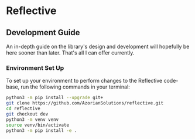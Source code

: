 # Reflective

## Development Guide

An in-depth guide on the library's design and development will hopefully be here sooner than later.
That's all I can offer currently.

### Environment Set Up

To set up your environment to perform changes to the Reflective code-base, run the following commands in your terminal:

```bash
python3 -m pip install --upgrade git+
git clone https://github.com/AzorianSolutions/reflective.git
cd reflective
git checkout dev
python3 -m venv venv
source venv/bin/activate
python3 -m pip install -e .
```
